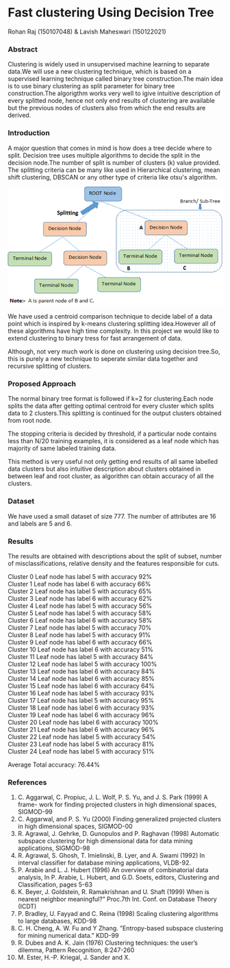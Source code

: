 # Fast clustering Using Decision Tree
Rohan Raj (150107048) & Lavish Maheswari (150122021)
### Abstract
Clustering is widely used in unsupervised machine learning to separate data.We will use a new  clustering technique, which is based on a supervised learning technique called binary tree construction.The main idea is to use binary clustering as split parameter for binary tree construction.The algorigthm works very well to igive intuitive description of every splitted node, hence not only end results of clustering are available but the previous nodes of clusters also from which the end results are derived. 


### Introduction

A major question that comes in mind is how does a tree decide where to split. Decision tree uses multiple algorithms to decide the split in the decision node.The number of split is number of clusters (k) value provided.
The splitting criteria can be many like used in Hierarchical clustering, mean shift clustering, DBSCAN or any other type of criteria like otsu's algorithm. 
<p align="center">
	<img src="image/Decision_Tree_2.png"/>
</p>
 We have used a centroid comparison technique to decide label of a data point which is inspired by k-means 
 clustering splitting idea.However all of these algorithms have high time complexity. 	In this project we would like to extend clustering to binary tress for fast arrangement of data.

Although, not very much work is done on clustering using decision tree.So, this is purely a new technique to 
seperate similar data together and recursive splitting of clusters.

### Proposed Approach

The normal binary tree format is followed if k=2 for clustering.Each node splits the data after getting  optimal centroid for every cluster which splits data to 2 clusters.This splitting is continued for the output clusters obtained from root node.

The stopping criteria is decided by threshold, if a particular node contains less than 
N/20 training examples, it is considered as a leaf node which has majority of same labeled training data.

This method is very useful not only getting end results of all same labelled data clusters but also intuitive
description about clusters obtained in between leaf and root cluster, as algorithm can obtain accuracy of all
the clusters.  

### Dataset 

We have used a small dataset of size 777.
The number of attributes are 16 and labels are 5 and 6.


### Results 

The results are obtained with descriptions about the split of subset, number of
misclassifications, relative density and the features responsible for cuts.

Cluster 0
Leaf node has label 5 with accuracy 92%<br />
Cluster 1
Leaf node has label 6 with accuracy 66%<br />
Cluster 2
Leaf node has label 5 with accuracy 65%<br />
Cluster 3
Leaf node has label 6 with accuracy 62%<br />
Cluster 4
Leaf node has label 5 with accuracy 56%<br />
Cluster 5
Leaf node has label 5 with accuracy 58%<br />
Cluster 6
Leaf node has label 6 with accuracy 58%<br />
Cluster 7
Leaf node has label 5 with accuracy 70%<br />
Cluster 8
Leaf node has label 5 with accuracy 91%<br />
Cluster 9
Leaf node has label 6 with accuracy 66%<br />
Cluster 10
Leaf node has label 6 with accuracy 51%<br />
Cluster 11
Leaf node has label 5 with accuracy 84%<br />
Cluster 12
Leaf node has label 5 with accuracy 100%<br />
Cluster 13
Leaf node has label 6 with accuracy 84%<br />
Cluster 14
Leaf node has label 6 with accuracy 85%<br />
Cluster 15
Leaf node has label 6 with accuracy 64%<br />
Cluster 16
Leaf node has label 5 with accuracy 93%<br />
Cluster 17
Leaf node has label 5 with accuracy 95%<br />
Cluster 18
Leaf node has label 6 with accuracy 93%<br />
Cluster 19
Leaf node has label 6 with accuracy 96%<br />
Cluster 20
Leaf node has label 6 with accuracy 100%<br />
Cluster 21
Leaf node has label 6 with accuracy 96%<br />
Cluster 22
Leaf node has label 5 with accuracy 54%<br />
Cluster 23
Leaf node has label 5 with accuracy 81%<br />
Cluster 24
Leaf node has label 5 with accuracy 51%<br />

Average Total accuracy: 76.44%<br />

### References 

1. C. Aggarwal, C. Propiuc, J. L. Wolf, P. S. Yu, and J. S. Park (1999) A frame-
work for finding projected clusters in high dimensional spaces, SIGMOD-99
2. C. Aggarwal, and P. S. Yu (2000) Finding generalized projected clusters in high
dimensional spaces, SIGMOD-00
3. R. Agrawal, J. Gehrke, D. Gunopulos and P. Raghavan (1998) Automatic
subspace clustering for high dimensional data for data mining applications,
SIGMOD-98
4. R. Agrawal, S. Ghosh, T. Imielinski, B. Lyer, and A. Swami (1992) In interval
classifier for database mining applications, VLDB-92.
5. P. Arabie and L. J. Hubert (1996) An overview of combinatorial data analysis,
In P. Arabie, L. Hubert, and G.D. Soets, editors, Clustering and Classification,
pages 5-63
6. K. Beyer, J. Goldstein, R. Ramakrishnan and U. Shaft (1999) When is nearest
neighbor meaningful?” Proc.7th Int. Conf. on Database Theory (ICDT)
7. P. Bradley, U. Fayyad and C. Reina (1998) Scaling clustering algorithms to
large databases, KDD-98
8. C. H. Cheng, A. W. Fu and Y Zhang. ”Entropy-based subspace clustering for
mining numerical data.” KDD-99
9. R. Dubes and A. K. Jain (1976) Clustering techniques: the user’s dilemma,
Pattern Recognition, 8:247-260
10. M. Ester, H.-P. Kriegal, J. Sander and X.